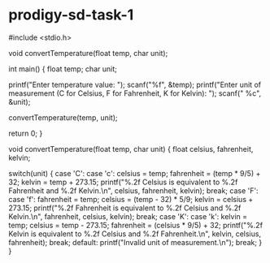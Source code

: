 # prodigy-sd-task-1

#include <stdio.h>

void convertTemperature(float temp, char unit);

int main() { float temp; char unit;

printf("Enter temperature value: ");
scanf("%f", &temp);
printf("Enter unit of measurement (C for Celsius, F for Fahrenheit, K for Kelvin): ");
scanf(" %c", &unit);

convertTemperature(temp, unit);

return 0;
}

void convertTemperature(float temp, char unit) { float celsius, fahrenheit, kelvin;

switch(unit) {
    case 'C':
    case 'c':
        celsius = temp;
        fahrenheit = (temp * 9/5) + 32;
        kelvin = temp + 273.15;
        printf("%.2f Celsius is equivalent to %.2f Fahrenheit and %.2f Kelvin.\n", celsius, fahrenheit, kelvin);
        break;
    case 'F':
    case 'f':
        fahrenheit = temp;
        celsius = (temp - 32) * 5/9;
        kelvin = celsius + 273.15;
        printf("%.2f Fahrenheit is equivalent to %.2f Celsius and %.2f Kelvin.\n", fahrenheit, celsius, kelvin);
        break;
    case 'K':
    case 'k':
        kelvin = temp;
        celsius = temp - 273.15;
        fahrenheit = (celsius * 9/5) + 32;
        printf("%.2f Kelvin is equivalent to %.2f Celsius and %.2f Fahrenheit.\n", kelvin, celsius, fahrenheit);
        break;
    default:
        printf("Invalid unit of measurement.\n");
        break;
}
}
